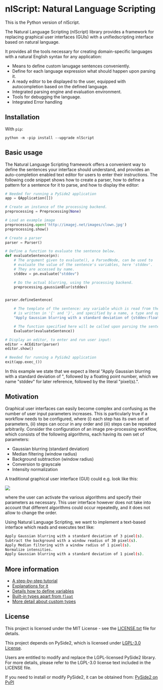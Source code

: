 # nlScript: Natural Language Scripting

This is the Python version of nlScript.

The Natural Language Scripting (nlScript) library provides a framework for replacing graphical user interfaces (GUIs) with a unifiedscripting interface based on natural language.

It provides all the tools necessary for creating domain-specific languages with a natural English syntax for any application:
* Means to define custom lanugage sentences conveniently.
* Define for each language expression what should happen upon parsing it.
* A ready editor to be displayed to the user, equipped with autocompletion based on the defined language.
* Integrated parsing engine and evaluation environment.
* Tools for debugging the language.
* Integrated Error handling



## Installation
With `pip`:
```
python -m -pip install --upgrade nlScript
```



## Basic usage

The Natural Language Scripting framework offers a convenient way to define the sentences your interface should understand, and provides an auto-completion enabled text editor for users to enter their instructions. The following code snippet shows how to create a parser, how to define a pattern for a sentence for it to parse, and how to display the editor:

```python
# Needed for running a PySide2 application
app = QApplication([])

# Create an instance of the processing backend.
preprocessing = Preprocessing(None)

# Load an example image
preprocessing.open('http://imagej.net/images/clown.jpg')
preprocessing.show()

# Create a parser
parser = Parser()

# Define a function to evaluate the sentence below.
def evaluateSentence(pn):
    # The argument given to evaluate(), a ParsedNode, can be used to
    # evaluate the value of the sentence's variables, here 'stddev'.
    # They are accessed by name.
    stddev = pn.evaluate("stddev")

    # Do the actual blurring, using the processing backend.
    preprocessing.gaussianBlur(stddev)


parser.defineSentence(

    # The template of the sentence: any variable which is read from the user's input
    # is written in '{' and '}', and specified by a name, a type and optionally a quantifier
    "Apply Gaussian blurring with a standard deviation of {stddev:float} pixel(s).",

    # The function specified here will be called upon parsing the sentence above
    Evaluator(evaluateSentence))

# Display an editor, to enter and run user input:
editor = ACEditor(parser)
editor.show()

# Needed for running a PySide2 application
exit(app.exec_())
```

In this example we state that we expect a literal "Apply Gaussian blurring with a standard deviation of ", followed by a floating point number, which we name "stddev" for later reference, followed by the literal "pixel(s).".



## Motivation
Graphical user interfaces can easily become complex and confusing as the number of user input parameters increases. This is particularly true if a workflow needs to be configured, where (i) each step has its own set of parameters, (ii) steps can occur in any order and (iii) steps can be repeated arbitrarily. Consider the configuration of an image pre-processing workflow, which consists of the following algorithms, each having its own set of parameters:
- Gaussian blurring (standard deviation)
- Median filtering (window radius)
- Background subtraction (window radius)
- Conversion to grayscale
- Intensity normalization

A traditional graphical user interface (GUI) could e.g. look like this:

![](https://nlscript.github.io/nlScript-java/images/Screenshot-00.png)


where the user can activate the various algorithms and specify their parameters as necessary. This user interface however does not take into account that different algorithms could occur repeatedly, and it does not allow to change the order.

Using Natural Language Scripting, we want to implement a text-based interface which reads and executes text like:
```bash
Apply Gaussian blurring with a standard deviation of 3 pixel(s).
Subtract the background with a window readius of 30 pixel(s).
Apply Median filtering with a window radius of 1 pixel(s).
Normalize intensities.
Apply Gaussian blurring with a standard deviation of 1 pixel(s).
```


## More information

* [A step-by-step tutorial](https://nlscript.github.io/nlScript-tutorial-python)
* [Explanations for it](https://nlScript.github.io/nlScript-java)
* [Details how to define variables](https://nlscript.github.io/nlScript-java/variables.html)
* [Built-in types apart from `float`](https://nlscript.github.io/nlScript-java/#built-in-types)
* [More detail about custom types](https://nlscript.github.io/nlScript-java/custom-types.html)



## License

This project is licensed under the MIT License - see the [LICENSE.txt](LICENSE.txt) file for details.

This project depends on PySide2, which is licensed under [LGPL-3.0 License](https://www.gnu.org/licenses/lgpl-3.0.html).

Users are entitled to modify and replace the LGPL-licensed PySide2 library. For more details, please refer to the LGPL-3.0 license text included in the LICENSE file.

If you need to install or modify PySide2, it can be obtained from:
[PySide2 on PyPI](https://pypi.org/project/PySide2/)


